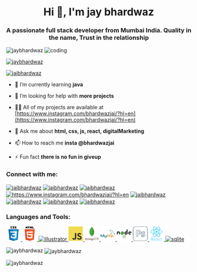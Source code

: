 <h1 align="center">Hi 👋, I'm jay bhardwaz</h1>
<h3 align="center">A passionate full stack developer from Mumbai India. Quality in the name, Trust in the relationship</h3>

<img align="right" alt="coding" width="400" src="https://user-images.githubusercontent.com/55389276/140866485-8fb1c876-9a8f-4d6a-98dc-08c4981eaf70.gif">


<p align="left"> <img src="https://komarev.com/ghpvc/?username=jaybhardwaz&label=Profile%20views&color=0e75b6&style=flat" alt="jaybhardwaz" /> </p>

<p align="left"> <a href="https://github.com/ryo-ma/github-profile-trophy"><img src="https://github-profile-trophy.vercel.app/?username=jaybhardwaz" alt="jaybhardwaz" /></a> </p>

<p align="left"> <a href="https://twitter.com/jaibhardwaz" target="blank"><img src="https://img.shields.io/twitter/follow/jaibhardwaz?logo=twitter&style=for-the-badge" alt="jaibhardwaz" /></a> </p>

- 🌱 I’m currently learning **java**

- 🤝 I’m looking for help with **more projects**

- 👨‍💻 All of my projects are available at [https://www.instagram.com/bhardwazjai/?hl=en](https://www.instagram.com/bhardwazjai/?hl=en)

- 💬 Ask me about **html, css, js, react, digitalMarketing**

- 📫 How to reach me **insta @bhardwazjai**

- ⚡ Fun fact **there is no fun in giveup**

<h3 align="left">Connect with me:</h3>
<p align="left">
<a href="https://twitter.com/jaibhardwaz" target="blank"><img align="center" src="https://raw.githubusercontent.com/rahuldkjain/github-profile-readme-generator/master/src/images/icons/Social/twitter.svg" alt="jaibhardwaz" height="30" width="40" /></a>
<a href="https://linkedin.com/in/jaibhardwaz" target="blank"><img align="center" src="https://raw.githubusercontent.com/rahuldkjain/github-profile-readme-generator/master/src/images/icons/Social/linked-in-alt.svg" alt="jaibhardwaz" height="30" width="40" /></a>
<a href="https://fb.com/jaibhardwaz" target="blank"><img align="center" src="https://raw.githubusercontent.com/rahuldkjain/github-profile-readme-generator/master/src/images/icons/Social/facebook.svg" alt="jaibhardwaz" height="30" width="40" /></a>
<a href="https://instagram.com/https://www.instagram.com/bhardwazjai/?hl=en" target="blank"><img align="center" src="https://raw.githubusercontent.com/rahuldkjain/github-profile-readme-generator/master/src/images/icons/Social/instagram.svg" alt="https://www.instagram.com/bhardwazjai/?hl=en" height="30" width="40" /></a>
<a href="https://www.behance.net/jaibhardwaz" target="blank"><img align="center" src="https://raw.githubusercontent.com/rahuldkjain/github-profile-readme-generator/master/src/images/icons/Social/behance.svg" alt="jaibhardwaz" height="30" width="40" /></a>
<a href="https://medium.com/jaibhardwaz" target="blank"><img align="center" src="https://raw.githubusercontent.com/rahuldkjain/github-profile-readme-generator/master/src/images/icons/Social/medium.svg" alt="jaibhardwaz" height="30" width="40" /></a>
<a href="https://www.leetcode.com/jaibhardwaz" target="blank"><img align="center" src="https://raw.githubusercontent.com/rahuldkjain/github-profile-readme-generator/master/src/images/icons/Social/leet-code.svg" alt="jaibhardwaz" height="30" width="40" /></a>
<a href="https://www.hackerearth.com/jaibhardwaz" target="blank"><img align="center" src="https://raw.githubusercontent.com/rahuldkjain/github-profile-readme-generator/master/src/images/icons/Social/hackerearth.svg" alt="jaibhardwaz" height="30" width="40" /></a>
</p>

<h3 align="left">Languages and Tools:</h3>
<p align="left"> <a href="https://www.w3schools.com/css/" target="_blank" rel="noreferrer"> <img src="https://raw.githubusercontent.com/devicons/devicon/master/icons/css3/css3-original-wordmark.svg" alt="css3" width="40" height="40"/> </a> <a href="https://www.w3.org/html/" target="_blank" rel="noreferrer"> <img src="https://raw.githubusercontent.com/devicons/devicon/master/icons/html5/html5-original-wordmark.svg" alt="html5" width="40" height="40"/> </a> <a href="https://www.adobe.com/in/products/illustrator.html" target="_blank" rel="noreferrer"> <img src="https://www.vectorlogo.zone/logos/adobe_illustrator/adobe_illustrator-icon.svg" alt="illustrator" width="40" height="40"/> </a> <a href="https://developer.mozilla.org/en-US/docs/Web/JavaScript" target="_blank" rel="noreferrer"> <img src="https://raw.githubusercontent.com/devicons/devicon/master/icons/javascript/javascript-original.svg" alt="javascript" width="40" height="40"/> </a> <a href="https://www.mongodb.com/" target="_blank" rel="noreferrer"> <img src="https://raw.githubusercontent.com/devicons/devicon/master/icons/mongodb/mongodb-original-wordmark.svg" alt="mongodb" width="40" height="40"/> </a> <a href="https://www.mysql.com/" target="_blank" rel="noreferrer"> <img src="https://raw.githubusercontent.com/devicons/devicon/master/icons/mysql/mysql-original-wordmark.svg" alt="mysql" width="40" height="40"/> </a> <a href="https://nodejs.org" target="_blank" rel="noreferrer"> <img src="https://raw.githubusercontent.com/devicons/devicon/master/icons/nodejs/nodejs-original-wordmark.svg" alt="nodejs" width="40" height="40"/> </a> <a href="https://www.photoshop.com/en" target="_blank" rel="noreferrer"> <img src="https://raw.githubusercontent.com/devicons/devicon/master/icons/photoshop/photoshop-line.svg" alt="photoshop" width="40" height="40"/> </a> <a href="https://reactjs.org/" target="_blank" rel="noreferrer"> <img src="https://raw.githubusercontent.com/devicons/devicon/master/icons/react/react-original-wordmark.svg" alt="react" width="40" height="40"/> </a> <a href="https://www.sqlite.org/" target="_blank" rel="noreferrer"> <img src="https://www.vectorlogo.zone/logos/sqlite/sqlite-icon.svg" alt="sqlite" width="40" height="40"/> </a> </p>

<p><img align="left" src="https://github-readme-stats.vercel.app/api/top-langs?username=jaybhardwaz&show_icons=true&locale=en&layout=compact" alt="jaybhardwaz" /></p>

<p>&nbsp;<img align="center" src="https://github-readme-stats.vercel.app/api?username=jaybhardwaz&show_icons=true&locale=en" alt="jaybhardwaz" /></p>

<p><img align="center" src="https://github-readme-streak-stats.herokuapp.com/?user=jaybhardwaz&" alt="jaybhardwaz" /></p>
